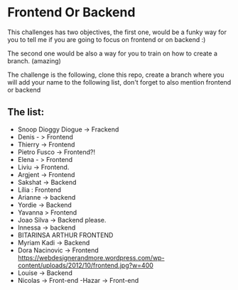 # Frontend Or Backend

This challenges has two objectives, the first one, would be a funky way for you to tell me if you are going to focus on frontend or on backend :)

The second one would be also a way for you to train on how to create a branch. (amazing)

The challenge is the following, clone this repo, create a branch where you will add your name to the following list, don't forget to also mention frontend or backend

## The list:

- Snoop Dioggy Diogue -> Frackend
- Denis - > Frontend
- Thierry -> Frontend
- Pietro Fusco -> Frontend?!
- Elena - > Frontend
- Liviu -> Frontend.
- Argjent -> Frontend
- Sakshat -> Backend 
- Lília : Frontend
- Arianne -> backend
- Yordie -> Backend
- Yavanna > Frontend
- Joao Silva -> Backend please.
- Innessa -> backend
- BITARINSA ARTHUR   FRONTEND
- Myriam Kadi -> Backend
- Dora Nacinovic -> Frontend https://webdesignerandmore.wordpress.com/wp-content/uploads/2012/10/frontend.jpg?w=400
- Louise -> Backend
- Nicolas -> Front-end
-Hazar -> Front-end


